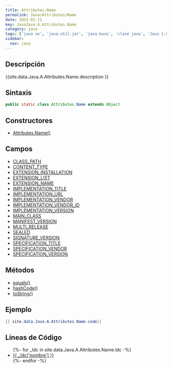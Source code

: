 ```yaml
---
title: Attributes.Name
permalink: Java/Attributes/Name
date: 2021-01-11
key: JavaJava.A.Attributes.Name
category: java
tags: ['java se', 'java.util.jar', 'java.base', 'clase java', 'Java 1.0']
sidebar: 
  nav: java
---
```


## Descripción
{{site.data.Java.A.Attributes.Name.description }}

## Sintaxis
~~~java
public static class Attributes.Name extends Object
~~~

## Constructores
* [Attributes.Name()](/Java/Attributes/Name/Attributes/Name/)

## Campos
* [CLASS_PATH](/Java/Attributes/Name/CLASS_PATH)
* [CONTENT_TYPE](/Java/Attributes/Name/CONTENT_TYPE)
* [EXTENSION_INSTALLATION](/Java/Attributes/Name/EXTENSION_INSTALLATION)
* [EXTENSION_LIST](/Java/Attributes/Name/EXTENSION_LIST)
* [EXTENSION_NAME](/Java/Attributes/Name/EXTENSION_NAME)
* [IMPLEMENTATION_TITLE](/Java/Attributes/Name/IMPLEMENTATION_TITLE)
* [IMPLEMENTATION_URL](/Java/Attributes/Name/IMPLEMENTATION_URL)
* [IMPLEMENTATION_VENDOR](/Java/Attributes/Name/IMPLEMENTATION_VENDOR)
* [IMPLEMENTATION_VENDOR_ID](/Java/Attributes/Name/IMPLEMENTATION_VENDOR_ID)
* [IMPLEMENTATION_VERSION](/Java/Attributes/Name/IMPLEMENTATION_VERSION)
* [MAIN_CLASS](/Java/Attributes/Name/MAIN_CLASS)
* [MANIFEST_VERSION](/Java/Attributes/Name/MANIFEST_VERSION)
* [MULTI_RELEASE](/Java/Attributes/Name/MULTI_RELEASE)
* [SEALED](/Java/Attributes/Name/SEALED)
* [SIGNATURE_VERSION](/Java/Attributes/Name/SIGNATURE_VERSION)
* [SPECIFICATION_TITLE](/Java/Attributes/Name/SPECIFICATION_TITLE)
* [SPECIFICATION_VENDOR](/Java/Attributes/Name/SPECIFICATION_VENDOR)
* [SPECIFICATION_VERSION](/Java/Attributes/Name/SPECIFICATION_VERSION)

## Métodos
* [equals()](/Java/Attributes/Name/equals)
* [hashCode()](/Java/Attributes/Name/hashCode)
* [toString()](/Java/Attributes/Name/toString)

## Ejemplo
~~~java
{{ site.data.Java.A.Attributes.Name.code}}
~~~

## Líneas de Código
<ul>
{%- for _ldc in site.data.Java.A.Attributes.Name.ldc -%}
   <li>
       <a href="{{_ldc['url'] }}">{{ _ldc['nombre'] }}</a>
   </li>
{%- endfor -%}
</ul>
